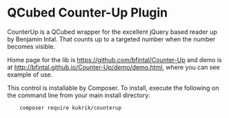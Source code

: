 # QCubed Counter-Up Plugin


CounterUp is a QCubed wrapper for the excellent jQuery based reader up by Benjamin Intal.
That counts up to a targeted number when the number becomes visible.

Home page for the lib is https://github.com/bfintal/Counter-Up
and demo is at
http://bfintal.github.io/Counter-Up/demo/demo.html, where you can see example of use.

This control is installable by Composer. To install, execute the following on the command line from your main
install directory:
```
	composer require kukrik/counterup
```    
